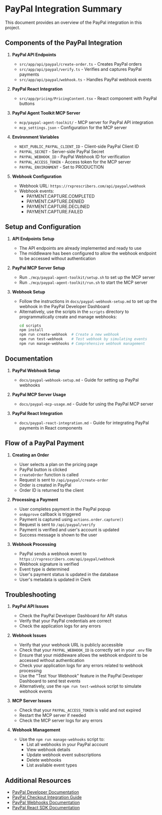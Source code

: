 # PayPal Integration Summary

This document provides an overview of the PayPal integration in this project.

## Components of the PayPal Integration

1. **PayPal API Endpoints**
   - `src/app/api/paypal/create-order.ts` - Creates PayPal orders
   - `src/app/api/paypal/verify.ts` - Verifies and captures PayPal payments
   - `src/app/api/paypal/webhook.ts` - Handles PayPal webhook events

2. **PayPal React Integration**
   - `src/app/pricing/PricingContent.tsx` - React component with PayPal buttons

3. **PayPal Agent Toolkit MCP Server**
   - `mcp/paypal-agent-toolkit/` - MCP server for PayPal API integration
   - `mcp_settings.json` - Configuration for the MCP server

4. **Environment Variables**
   - `NEXT_PUBLIC_PAYPAL_CLIENT_ID` - Client-side PayPal Client ID
   - `PAYPAL_SECRET` - Server-side PayPal Secret
   - `PAYPAL_WEBHOOK_ID` - PayPal Webhook ID for verification
   - `PAYPAL_ACCESS_TOKEN` - Access token for the MCP server
   - `PAYPAL_ENVIRONMENT` - Set to PRODUCTION

5. **Webhook Configuration**
   - Webhook URL: `https://rxprescribers.com/api/paypal/webhook`
   - Webhook events:
     - PAYMENT.CAPTURE.COMPLETED
     - PAYMENT.CAPTURE.DENIED
     - PAYMENT.CAPTURE.DECLINED
     - PAYMENT.CAPTURE.FAILED

## Setup and Configuration

1. **API Endpoints Setup**
   - The API endpoints are already implemented and ready to use
   - The middleware has been configured to allow the webhook endpoint to be accessed without authentication

2. **PayPal MCP Server Setup**
   - Run `./mcp/paypal-agent-toolkit/setup.sh` to set up the MCP server
   - Run `./mcp/paypal-agent-toolkit/run.sh` to start the MCP server

3. **Webhook Setup**
   - Follow the instructions in `docs/paypal-webhook-setup.md` to set up the webhook in the PayPal Developer Dashboard
   - Alternatively, use the scripts in the `scripts` directory to programmatically create and manage webhooks:
     ```bash
     cd scripts
     npm install
     npm run create-webhook  # Create a new webhook
     npm run test-webhook    # Test webhook by simulating events
     npm run manage-webhooks # Comprehensive webhook management
     ```

## Documentation

1. **PayPal Webhook Setup**
   - `docs/paypal-webhook-setup.md` - Guide for setting up PayPal webhooks

2. **PayPal MCP Server Usage**
   - `docs/paypal-mcp-usage.md` - Guide for using the PayPal MCP server

3. **PayPal React Integration**
   - `docs/paypal-react-integration.md` - Guide for integrating PayPal payments in React components

## Flow of a PayPal Payment

1. **Creating an Order**
   - User selects a plan on the pricing page
   - PayPal button is clicked
   - `createOrder` function is called
   - Request is sent to `/api/paypal/create-order`
   - Order is created in PayPal
   - Order ID is returned to the client

2. **Processing a Payment**
   - User completes payment in the PayPal popup
   - `onApprove` callback is triggered
   - Payment is captured using `actions.order.capture()`
   - Request is sent to `/api/paypal/verify`
   - Payment is verified and user's account is updated
   - Success message is shown to the user

3. **Webhook Processing**
   - PayPal sends a webhook event to `https://rxprescribers.com/api/paypal/webhook`
   - Webhook signature is verified
   - Event type is determined
   - User's payment status is updated in the database
   - User's metadata is updated in Clerk

## Troubleshooting

1. **PayPal API Issues**
   - Check the PayPal Developer Dashboard for API status
   - Verify that your PayPal credentials are correct
   - Check the application logs for any errors

2. **Webhook Issues**
   - Verify that your webhook URL is publicly accessible
   - Check that your `PAYPAL_WEBHOOK_ID` is correctly set in your `.env` file
   - Ensure that your middleware allows the webhook endpoint to be accessed without authentication
   - Check your application logs for any errors related to webhook processing
   - Use the "Test Your Webhook" feature in the PayPal Developer Dashboard to send test events
   - Alternatively, use the `npm run test-webhook` script to simulate webhook events

3. **MCP Server Issues**
   - Check that your `PAYPAL_ACCESS_TOKEN` is valid and not expired
   - Restart the MCP server if needed
   - Check the MCP server logs for any errors

4. **Webhook Management**
   - Use the `npm run manage-webhooks` script to:
     - List all webhooks in your PayPal account
     - View webhook details
     - Update webhook event subscriptions
     - Delete webhooks
     - List available event types

## Additional Resources

- [PayPal Developer Documentation](https://developer.paypal.com/docs/)
- [PayPal Checkout Integration Guide](https://developer.paypal.com/docs/checkout/)
- [PayPal Webhooks Documentation](https://developer.paypal.com/docs/api-basics/notifications/webhooks/)
- [PayPal React SDK Documentation](https://paypal.github.io/react-paypal-js/)